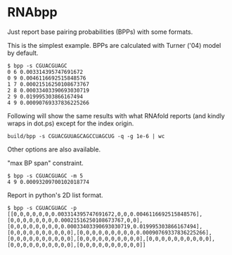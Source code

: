 # RNAbpp
Just report base pairing probabilities (BPPs) with some formats.

This is the simplest example. BPPs are calculated with Turner ('04) model by default.
```
$ bpp -s CGUACGUAGC
0 6 0.003314395747691672 
0 9 0.0046116692515848576 
1 7 0.00021516250108673767 
2 8 0.00033403390693030719 
2 9 0.019995303866167494 
4 9 0.00090769337836225266
```

Following will show the same results with what RNAfold reports (and kindly wraps in dot.ps) except for the index origin.
```
build/bpp -s CGUACGUUAGCAGCCUAGCUG -q -g 1e-6 | wc
```

Other options are also available. 

"max BP span" constraint.
```
$ bpp -s CGUACGUAGC -m 5
4 9 0.00093209700102018774
```

Report in python's 2D list format.
```
$ bpp -s CGUACGUAGC -p
[[0,0,0,0,0,0,0.003314395747691672,0,0,0.0046116692515848576],[0,0,0,0,0,0,0,0.00021516250108673767,0,0],[0,0,0,0,0,0,0,0,0.00033403390693030719,0.019995303866167494],[0,0,0,0,0,0,0,0,0,0],[0,0,0,0,0,0,0,0,0,0.00090769337836225266],[0,0,0,0,0,0,0,0,0,0],[0,0,0,0,0,0,0,0,0,0],[0,0,0,0,0,0,0,0,0,0],[0,0,0,0,0,0,0,0,0,0],[0,0,0,0,0,0,0,0,0,0]]
```
